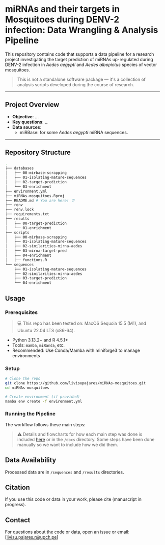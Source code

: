 # miRNAs and their targets in Mosquitoes during DENV-2 infection: Data Wrangling & Analysis Pipeline

This repository contains code that supports a data pipeline for a research project investigating the target prediction of miRNAs up-regulated during DENV-2 infection in *Aedes aegypti* and *Aedes albopictus* species of vector mosquitoes.

> This is not a standalone software package — it's a collection of analysis scripts developed during the course of research.

---

## Project Overview
- **Objective**: ...
- **Key questions**: ...
- **Data sources**: 
  - miRBase: for some *Aedes aegypti* miRNA sequences.

---
## Repository Structure

```bash
.
├── databases
│   ├── 00-mirbase-scrapping
│   ├── 01-isolating-mature-sequences
│   ├── 02-target-prediction
│   └── 03-enrichment
├── environment.yml
├── miRNAs-mosquitoes.Rproj
├── README.md # You are here! ツ
├── renv
├── renv.lock
├── requirements.txt
├── results
│   ├── 00-target-prediction
│   └── 01-enrichment
├── scripts
│   ├── 00-mirbase-scrapping
│   ├── 01-isolating-mature-sequences
│   ├── 02-similarities-mirna-aedes
│   ├── 03-mirna-target-pred
│   ├── 04-enrichment
│   ├── functions.R
└── sequences
    ├── 01-isolating-mature-sequences
    ├── 02-similarities-mirna-aedes
    ├── 03-target-prediction
    └── 04-enrichment
```

## Usage

### Prerequisites
> 💻 This repo has been tested on: MacOS Sequoia 15.5 (M1), and Ubuntu 22.04 LTS (x86-64).

- Python 3.13.2+ and R 4.5.1+
- Tools: `mamba`, `miRanda`, etc.
- Recommended: Use Conda/Mamba with miniforge3 to manage environments

### Setup

```bash
# Clone the repo
git clone https://github.com/livisupajares/miRNAs-mosquitoes.git
cd miRNAs-mosquitoes

# Create environment (if provided)
mamba env create -f environment.yml
```
### Running the Pipeline
The workflow follows these main steps: 

> ⚠️ Details and flowcharts for how each main step was done is included [here]() or in the `/docs` directory. Some steps have been done manually so we want to include how we did them.

## Data Availability
Processed data are in `/sequences` and `/results` directories.

## Citation
If you use this code or data in your work, please cite (manuscript in progress).

## Contact
For questions about the code or data, open an issue or email: [livisu.pajares.r@upch.pe]
